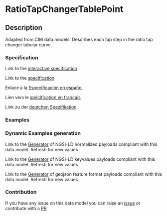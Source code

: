 # RatioTapChangerTablePoint

## Description 

Adapted from CIM data models. Describes each tap step in the ratio tap changer tabular curve.
### Specification

Link to the [interactive specification](https://swagger.lab.fiware.org/?url=https://smart-data-models.github.io/dataModel.EnergyCIM/RatioTapChangerTablePoint/swagger.yaml)

Link to the [specification](https://smart-data-models.github.io/dataModel.EnergyCIM/RatioTapChangerTablePoint/doc/spec.md)

Enlace a la [Especificación en español](https://smart-data-models.github.io/dataModel.EnergyCIM/RatioTapChangerTablePoint/doc/spec_ES.md)

Lien vers le [spécification en français](https://smart-data-models.github.io/dataModel.EnergyCIM/RatioTapChangerTablePoint/doc/spec_FR.md)

Link zu der [deutchen Spezifikation](https://smart-data-models.github.io/dataModel.EnergyCIM/RatioTapChangerTablePoint/doc/spec_DE.md)
### Examples
### Dynamic Examples generation

Link to the [Generator](https://smartdatamodels.org/extra/ngsi-ld_generator_v0.92.php?schemaUrl=https://raw.githubusercontent.com/smart-data-models/dataModel.EnergyCIM/master/RatioTapChangerTablePoint/schema.json&email=info@smartdatamodels.org) of NGSI-LD normalized payloads compliant with this data model. Refresh for new values

Link to the [Generator](https://smartdatamodels.org/extra/ngsi-ld_generator_keyvalues_v0.92.php?schemaUrl=https://raw.githubusercontent.com/smart-data-models/dataModel.EnergyCIM/master/RatioTapChangerTablePoint/schema.json&email=info@smartdatamodels.org) of NGSI-LD keyvalues payloads compliant with this data model. Refresh for new values

Link to the [Generator](https://smartdatamodels.org/extra/geojson_features_generator_v1.0.php?schemaUrl=https://raw.githubusercontent.com/smart-data-models/dataModel.EnergyCIM/master/RatioTapChangerTablePoint/schema.json&email=info@smartdatamodels.org) of geojson feature format payloads compliant with this data model. Refresh for new values
### Contribution

 If you have any issue on this data model you can raise an [issue](https://github.com/smart-data-models/dataModel.EnergyCIM/issues)  or contribute with a [PR](https://github.com/smart-data-models/dataModel.EnergyCIM/pulls)